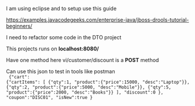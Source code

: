 I am using eclipse and to setup use this guide

https://examples.javacodegeeks.com/enterprise-java/jboss-drools-tutorial-beginners/

I need to refactor some code in the DTO project

This projects runs on <strong>localhost:8080/</strong>

Have one method here vi/customer/discount is a <strong>POST</strong> method

Can use this json to test in tools like postman <br>
<code>
{"cart":
	{"cartItems": 
		[ 
			{"qty":1, "product":{"price":15000, "desc":"Laptop"}},
			{"qty":2, "product":{"price":5000, "desc":"Mobile"}},
			{"qty":5, "product":{"price":2000, "desc":"Books"}}
		],
		"discount":0
	}, 
"coupon":"DISC01",
"isNew":true }</code>
